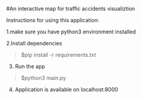 #An interactive map for traffic accidents visualiztion

Instructions for using this application:

1.make sure you have python3 environment installed

2.Install dependencies
> $pip install -r requirements.txt

3. Run the app
> $python3 main.py

4. Application is available on localhost:8000


